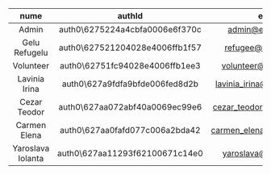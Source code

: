 |       nume        |             authId             |            email            |   password   |   role    |
|:-----------------:|:------------------------------:|:---------------------------:|:------------:|:---------:|
|       Admin       | auth0\6275224a4cbfa0006e6f370c |      admin@example.com      |   Admin123   |  refugee  |
|   Gelu Refugelu   | auth0\627521204028e4006ffb1f57 |     refugee@example.com     |  Refugee123  |  refugee  |
|     Volunteer     | auth0\62751fc94028e4006ffb1ee3 |    volunteer@example.com    | Volunteer123 | volunteer |
|   Lavinia Irina   | auth0\627a9fdfa9bfde006fed8d2b | lavinia_irina@volunteer.com |   Test1234   | volunteer |
|   Cezar Teodor    | auth0\627aa072abf40a0069ec99e6 | cezar_teodor@volunteer.com  |   Test1234   | volunteer |
|   Carmen Elena    | auth0\627aa0fafd077c006a2bda42 | carmen_elena@volunteer.com  |   Test1234   | volunteer |
| Yaroslava Iolanta | auth0\627aa11293f62100671c14e0 |    yaroslava@refugee.com    |   Test1234   |  refugee  |


